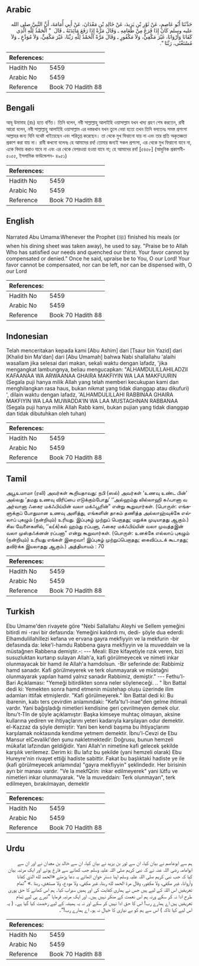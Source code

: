 ## Arabic


<div dir="rtl" lang="ar" style={{fontSize:'larger',backgroundColor:'#f8f9fa',padding:20}}>
حَدَّثَنَا أَبُو عَاصِمٍ، عَنْ ثَوْرِ بْنِ يَزِيدَ، عَنْ خَالِدِ بْنِ مَعْدَانَ، عَنْ أَبِي أُمَامَةَ، أَنَّ النَّبِيَّ صلى الله عليه وسلم كَانَ إِذَا فَرَغَ مِنْ طَعَامِهِ ـ وَقَالَ مَرَّةً إِذَا رَفَعَ مَائِدَتَهُ ـ قَالَ ‏ "‏ الْحَمْدُ لِلَّهِ الَّذِي كَفَانَا وَأَرْوَانَا، غَيْرَ مَكْفِيٍّ، وَلاَ مَكْفُورٍ ـ وَقَالَ مَرَّةً الْحَمْدُ لِلَّهِ رَبِّنَا، غَيْرَ مَكْفِيٍّ، وَلاَ مُوَدَّعٍ ـ وَلاَ مُسْتَغْنًى، رَبَّنَا ‏"‏‏.‏
</div>
<div style={{backgroundColor:'#f8f9fa',padding:20, marginBottom: 10}}><table> <thead> <tr> <th>References:</th> <th></th> </tr> </thead> <tbody><tr><td>Hadith No</td><td>5459</td></tr><tr><td>Arabic No</td><td>5459</td></tr><tr><td>Reference</td><td>Book 70 Hadith 88</td></tr></tbody></table></div>

## Bengali


<div dir="ltr" lang="bn" style={{fontSize:'larger',backgroundColor:'#f8f9fa',padding:20}}>
আবূ উমামাহ (রাঃ) হতে বর্ণিত। তিনি বলেন, নবী সাল্লাল্লাহু আলাইহি ওয়াসাল্লাম যখন খাদ্য গ্রহণ শেষ করতেন, রাবী আরো বলেন, নবী সাল্লাল্লাহু আলাইহি ওয়াসাল্লাম এর দস্তরখান যখন তুলে নেয়া হতো তখন তিনি বলতেনঃ সমস্ত প্রশংসা আল্লাহর জন্য যিনি যথেষ্ট খাইয়েছেন এবং পরিতৃপ্ত করেছেন। তা থেকে মুখ ফিরানো যায় না এবং তার প্রতি অকৃতজ্ঞতা প্রকাশ করা যায় না। রাবী কখনো বলেনঃ হে আমাদের রব! তোমার জন্যই সকল প্রশংসা, এর থেকে মুখ ফিরানো যাবে না, একে বিদায় করাও যাবে না এবং এর থেকে বেপরওয়া হওয়া যাবে না; হে আমাদের রব! [৫৪৫৮] (আধুনিক প্রকাশনী- ৫০৫৫, ইসলামিক ফাউন্ডেশন- ৪৯৫১)
</div>
<div style={{backgroundColor:'#f8f9fa',padding:20, marginBottom: 10}}><table> <thead> <tr> <th>References:</th> <th></th> </tr> </thead> <tbody><tr><td>Hadith No</td><td>5459</td></tr><tr><td>Arabic No</td><td>5459</td></tr><tr><td>Reference</td><td>Book 70 Hadith 88</td></tr></tbody></table></div>

## English


<div dir="ltr" lang="en" style={{fontSize:'larger',backgroundColor:'#f8f9fa',padding:20}}>
Narrated Abu Umama:Whenever the Prophet (ﷺ) finished his meals (or when his dining sheet was taken away), he used to say. "Praise be to Allah Who has satisfied our needs and quenched our thirst. Your favor cannot by compensated or denied." Once he said, upraise be to You, O our Lord! Your favor cannot be compensated, nor can be left, nor can be dispensed with, O our Lord
</div>
<div style={{backgroundColor:'#f8f9fa',padding:20, marginBottom: 10}}><table> <thead> <tr> <th>References:</th> <th></th> </tr> </thead> <tbody><tr><td>Hadith No</td><td>5459</td></tr><tr><td>Arabic No</td><td>5459</td></tr><tr><td>Reference</td><td>Book 70 Hadith 88</td></tr></tbody></table></div>

## Indonesian


<div dir="ltr" lang="id" style={{fontSize:'larger',backgroundColor:'#f8f9fa',padding:20}}>
Telah menceritakan kepada kami [Abu Ashim] dari [Tsaur bin Yazid] dari [Khalid bin Ma'dan] dari [Abu Umamah] bahwa Nabi shallallahu 'alaihi wasallam jika selesai dari makan, sekali waktu dengan lafadz, 'jika mengangkat lambungnya, beliau mengucapkan: "ALHAMDULILLAHILADZII KAFAANAA WA ARWAANAA GHAIRA MAKFIYIN WA LAA MAKFUURIN (Segala puji hanya milik Allah yang telah memberi kecukupan kami dan menghilangkan rasa haus, bukan nikmat yang tidak dianggap atau dikufuri) ', dilain waktu dengan lafadz, 'ALHAMDULILLAHI RABBINAA GHAIRA MAKFIYIN WA LAA MUWADDA'IN WA LAA MUSTAGHNAN RABBANAA (Segala puji hanya milik Allah Rabb kami, bukan pujian yang tidak dianggap dan tidak dibutuhkan oleh tuhan)
</div>
<div style={{backgroundColor:'#f8f9fa',padding:20, marginBottom: 10}}><table> <thead> <tr> <th>References:</th> <th></th> </tr> </thead> <tbody><tr><td>Hadith No</td><td>5459</td></tr><tr><td>Arabic No</td><td>5459</td></tr><tr><td>Reference</td><td>Book 70 Hadith 88</td></tr></tbody></table></div>

## Tamil


<div dir="ltr" lang="ta" style={{fontSize:'larger',backgroundColor:'#f8f9fa',padding:20}}>
அபூஉமாமா (ரலி) அவர்கள் கூறியதாவது: நபி (ஸல்) அவர்கள் ‘உணவு உண்ட பின்’ அல்லது ‘தமது உணவு விரிப்பை எடுக்கும்போது’ ‘‘அல்ஹம்து லில்லாஹி கஃபானா வ அர்வானா ஃகைர மக்ஃபிய்யின் வலா மக்ஃபூரின்” என்று கூறுவார்கள். (பொருள்: எங்களுக்குப் போதுமான உணவு அளித்து, எங்களின் தாகம் தணித்த அல்லாஹ்வுக்கே எல்லாப் புகழும் (நன்றியும்) உரியது. இப்புகழ் முற்றுப் பெறாதது; மறுக்க முடியாதது ஆகும்.) சில வேளைகளில், ‘‘ல(க்)கல் ஹம்து ரப்பனா, ஃகைர மக்ஃபிய்யின் வலா முவத்தஇன் வலா முஸ்தஃக்னன் ரப்பனா” என்று கூறுவார்கள். (பொருள்: உனக்கே எல்லாப் புகழும் (நன்றியும்) உரியது எங்கள் இறைவா! இப்புகழ் முற்றுப்பெறாதது; கைவிப்படக் கூடாதது; தவிர்க்க இயலாதது ஆகும்.) அத்தியாயம் : 70
</div>
<div style={{backgroundColor:'#f8f9fa',padding:20, marginBottom: 10}}><table> <thead> <tr> <th>References:</th> <th></th> </tr> </thead> <tbody><tr><td>Hadith No</td><td>5459</td></tr><tr><td>Arabic No</td><td>5459</td></tr><tr><td>Reference</td><td>Book 70 Hadith 88</td></tr></tbody></table></div>

## Turkish


<div dir="ltr" lang="tr" style={{fontSize:'larger',backgroundColor:'#f8f9fa',padding:20}}>
Ebu Umame'den rivayete göre "Nebi Sallallahu Aleyhi ve Sellem yemeğini bitirdi mi -ravi bir defasında: Yemeğini kaldırdı mı, dedi- şöyle dua ederdi: Elhamdulillahillezi kefana ve ervana gayra mekfiyyin ve la mekfurin -bir defasında da: leke'l-hamdu Rabbena gayra mekfiyyin ve la muveddain ve la müstağnen Rabbena demiştir.-: --- Meali: Bize kifayetiyle rızık veren, bizi susuzluktan kurtarıp sulayan Allah'a, kafi görülmeyecek ve nimeti inkar olunmayacak bir hamd ile Allah'a hamdolsun. -Bir seferinde de: Rabbimiz hamd sanadır. Kafi görülmeyerek ve terk olunmayarak ve müstağni olunmayarak yapılan hamd yalnız sanadır Rabbimiz, demiştir." --- Fethu'l-Bari Açıklaması: "Yemeği bitirdikten sonra neler söyleneceği. .. " İbn Battal dedi ki: Yemekten sonra hamd etmenin müstehap oluşu üzerinde ilim adamları ittifak etmişlerdir. "Kafi görülmeyerek." İbn Battal dedi ki: Bu ibarenin, kabı ters çevirdim anlamındaki: "Kefa'tu'l-inae"den gelme ihtimali vardır. Yani bağışladığı nimetleri kendisine geri çevrilmeyen demek olur. İbnu't-TIn de şöyle açıklamıştır: Başka kimseye muhtaç olmayan, aksine kullarına yediren ve ihtiyaçlarını yeteri kadarıyla karşılayan odur demektir. el-Kazzaz da şöyle demiştir: Yani ben kendi başıma bu ihtiyaçlarımı karşılamak noktasında kendime yetmem demektir. İbnu'l-Cevzi de Ebu Mansur elCevalikl'den şunu nakletmektedir: Doğrusu, bunun hemzeli mükafat lafzından geldiğidir. Yani Allah'ın nimetine kafi gelecek şekilde karşılık verilemez. Derim ki: Bu lafız bu şekilde (yani hemzeli olarak) Ebu Hureyre'nin rivayet ettiği hadiste sabittir. Fakat bu başlıktaki hadiste ye ile (kafi görülmeyecek anlamında) "gayra mekfiyyin" şeklindedir. Her birisinin ayrı bir manası vardır. "Ve la mekfQrin: inkar edilmeyerek" yani lütfu ve nimetleri inkar olunmayarak. "Ve la muveddain: Terk olunmayan", terk edilmeyen, bırakılmayan, demektir
</div>
<div style={{backgroundColor:'#f8f9fa',padding:20, marginBottom: 10}}><table> <thead> <tr> <th>References:</th> <th></th> </tr> </thead> <tbody><tr><td>Hadith No</td><td>5459</td></tr><tr><td>Arabic No</td><td>5459</td></tr><tr><td>Reference</td><td>Book 70 Hadith 88</td></tr></tbody></table></div>

## Urdu


<div dir="rtl" lang="ur" style={{fontSize:'larger',backgroundColor:'#f8f9fa',padding:20}}>
ہم سے ابوعاصم نے بیان کیا، ان سے ثور بن یزید نے بیان کیا، ان سے خالد بن معدان نے اور ان سے ابوامامہ رضی اللہ عنہ نے کہ نبی کریم صلی اللہ علیہ وسلم جب کھانے سے فارغ ہوتے اور ایک مرتبہ بیان کیا کہ جب نبی کریم صلی اللہ علیہ وسلم اپنا دستر خوان اٹھاتے یہ دعا پڑھتے «الحمد لله الذي كفانا وأروانا،‏‏‏‏ غير مكفي،‏‏‏‏ ‏‏‏‏ولا مكفور، وقال مرة الحمد لله ربنا،‏‏‏‏ غير مكفي،‏‏‏‏ ولا مودع، ولا مستغنى،‏‏‏‏ ربنا‏ ‏‏.‏» ”تمام تعریفیں اس اللہ کے لیے ہیں جس نے ہماری کفایت کی اور ہمیں سیراب کیا۔ ہم اس کھانے کا حق پوری طرح ادا نہ کر سکے ورنہ ہم اس نعمت کے منکر نہیں ہیں۔ اور ایک مرتبہ فرمایا ”تیرے ہی لیے تمام تعریفیں ہیں اے ہمارے رب! اس کا حق ادا نہیں کر سکے اور نہ یہ ہمیشہ کے لیے رخصت کیا گیا ہے۔ ( یہ اس لیے کہا تاکہ ) اس سے ہم کو بے نیازی کا خیال نہ ہو۔ اے ہمارے رب!“۔
</div>
<div style={{backgroundColor:'#f8f9fa',padding:20, marginBottom: 10}}><table> <thead> <tr> <th>References:</th> <th></th> </tr> </thead> <tbody><tr><td>Hadith No</td><td>5459</td></tr><tr><td>Arabic No</td><td>5459</td></tr><tr><td>Reference</td><td>Book 70 Hadith 88</td></tr></tbody></table></div>